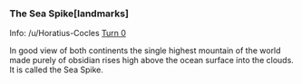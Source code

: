 ### The Sea Spike[landmarks]

Info: /u/Horatius-Cocles [Turn 0](/r/GodhoodWB/comments/fr5ib1/endless_pantheon_turn_3/fluouup/)

In good view of both continents the single highest mountain of the world made purely of obsidian rises high above the ocean surface into the clouds. It is called the Sea Spike.

